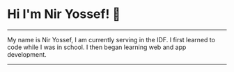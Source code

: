 <h1>Hi I'm Nir Yossef! 👋</h1>

---

My name is Nir Yossef, I am currently serving in the IDF. I first learned to code while I was in school. I then began learning web and app development.
   
---
